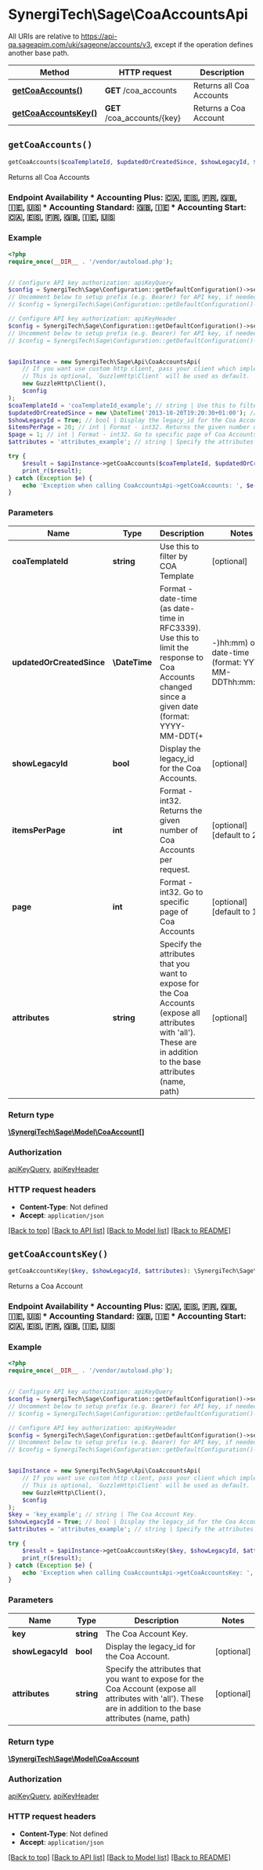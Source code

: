 # SynergiTech\Sage\CoaAccountsApi

All URIs are relative to https://api-qa.sageapim.com/uki/sageone/accounts/v3, except if the operation defines another base path.

| Method | HTTP request | Description |
| ------------- | ------------- | ------------- |
| [**getCoaAccounts()**](CoaAccountsApi.md#getCoaAccounts) | **GET** /coa_accounts | Returns all Coa Accounts |
| [**getCoaAccountsKey()**](CoaAccountsApi.md#getCoaAccountsKey) | **GET** /coa_accounts/{key} | Returns a Coa Account |


## `getCoaAccounts()`

```php
getCoaAccounts($coaTemplateId, $updatedOrCreatedSince, $showLegacyId, $itemsPerPage, $page, $attributes): \SynergiTech\Sage\Model\CoaAccount[]
```

Returns all Coa Accounts

### Endpoint Availability  * Accounting Plus: 🇨🇦, 🇪🇸, 🇫🇷, 🇬🇧, 🇮🇪, 🇺🇸 * Accounting Standard: 🇬🇧, 🇮🇪 * Accounting Start: 🇨🇦, 🇪🇸, 🇫🇷, 🇬🇧, 🇮🇪, 🇺🇸

### Example

```php
<?php
require_once(__DIR__ . '/vendor/autoload.php');


// Configure API key authorization: apiKeyQuery
$config = SynergiTech\Sage\Configuration::getDefaultConfiguration()->setApiKey('subscription-key', 'YOUR_API_KEY');
// Uncomment below to setup prefix (e.g. Bearer) for API key, if needed
// $config = SynergiTech\Sage\Configuration::getDefaultConfiguration()->setApiKeyPrefix('subscription-key', 'Bearer');

// Configure API key authorization: apiKeyHeader
$config = SynergiTech\Sage\Configuration::getDefaultConfiguration()->setApiKey('Ocp-Apim-Subscription-Key', 'YOUR_API_KEY');
// Uncomment below to setup prefix (e.g. Bearer) for API key, if needed
// $config = SynergiTech\Sage\Configuration::getDefaultConfiguration()->setApiKeyPrefix('Ocp-Apim-Subscription-Key', 'Bearer');


$apiInstance = new SynergiTech\Sage\Api\CoaAccountsApi(
    // If you want use custom http client, pass your client which implements `GuzzleHttp\ClientInterface`.
    // This is optional, `GuzzleHttp\Client` will be used as default.
    new GuzzleHttp\Client(),
    $config
);
$coaTemplateId = 'coaTemplateId_example'; // string | Use this to filter by COA Template
$updatedOrCreatedSince = new \DateTime('2013-10-20T19:20:30+01:00'); // \DateTime | Format - date-time (as date-time in RFC3339). Use this to limit the response to Coa Accounts changed since a given date (format: YYYY-MM-DDT(+|-)hh:mm) or date-time (format: YYYY-MM-DDThh:mm:ss(+|-)hh:mm). Inclusive of the passed timestamp.
$showLegacyId = True; // bool | Display the legacy_id for the Coa Accounts.
$itemsPerPage = 20; // int | Format - int32. Returns the given number of Coa Accounts per request.
$page = 1; // int | Format - int32. Go to specific page of Coa Accounts
$attributes = 'attributes_example'; // string | Specify the attributes that you want to expose for the Coa Accounts (expose all attributes with 'all'). These are in addition to the base attributes (name, path)

try {
    $result = $apiInstance->getCoaAccounts($coaTemplateId, $updatedOrCreatedSince, $showLegacyId, $itemsPerPage, $page, $attributes);
    print_r($result);
} catch (Exception $e) {
    echo 'Exception when calling CoaAccountsApi->getCoaAccounts: ', $e->getMessage(), PHP_EOL;
}
```

### Parameters

| Name | Type | Description  | Notes |
| ------------- | ------------- | ------------- | ------------- |
| **coaTemplateId** | **string**| Use this to filter by COA Template | [optional] |
| **updatedOrCreatedSince** | **\DateTime**| Format - date-time (as date-time in RFC3339). Use this to limit the response to Coa Accounts changed since a given date (format: YYYY-MM-DDT(+|-)hh:mm) or date-time (format: YYYY-MM-DDThh:mm:ss(+|-)hh:mm). Inclusive of the passed timestamp. | [optional] |
| **showLegacyId** | **bool**| Display the legacy_id for the Coa Accounts. | [optional] |
| **itemsPerPage** | **int**| Format - int32. Returns the given number of Coa Accounts per request. | [optional] [default to 20] |
| **page** | **int**| Format - int32. Go to specific page of Coa Accounts | [optional] [default to 1] |
| **attributes** | **string**| Specify the attributes that you want to expose for the Coa Accounts (expose all attributes with &#39;all&#39;). These are in addition to the base attributes (name, path) | [optional] |

### Return type

[**\SynergiTech\Sage\Model\CoaAccount[]**](../Model/CoaAccount.md)

### Authorization

[apiKeyQuery](../../README.md#apiKeyQuery), [apiKeyHeader](../../README.md#apiKeyHeader)

### HTTP request headers

- **Content-Type**: Not defined
- **Accept**: `application/json`

[[Back to top]](#) [[Back to API list]](../../README.md#endpoints)
[[Back to Model list]](../../README.md#models)
[[Back to README]](../../README.md)

## `getCoaAccountsKey()`

```php
getCoaAccountsKey($key, $showLegacyId, $attributes): \SynergiTech\Sage\Model\CoaAccount
```

Returns a Coa Account

### Endpoint Availability  * Accounting Plus: 🇨🇦, 🇪🇸, 🇫🇷, 🇬🇧, 🇮🇪, 🇺🇸 * Accounting Standard: 🇬🇧, 🇮🇪 * Accounting Start: 🇨🇦, 🇪🇸, 🇫🇷, 🇬🇧, 🇮🇪, 🇺🇸

### Example

```php
<?php
require_once(__DIR__ . '/vendor/autoload.php');


// Configure API key authorization: apiKeyQuery
$config = SynergiTech\Sage\Configuration::getDefaultConfiguration()->setApiKey('subscription-key', 'YOUR_API_KEY');
// Uncomment below to setup prefix (e.g. Bearer) for API key, if needed
// $config = SynergiTech\Sage\Configuration::getDefaultConfiguration()->setApiKeyPrefix('subscription-key', 'Bearer');

// Configure API key authorization: apiKeyHeader
$config = SynergiTech\Sage\Configuration::getDefaultConfiguration()->setApiKey('Ocp-Apim-Subscription-Key', 'YOUR_API_KEY');
// Uncomment below to setup prefix (e.g. Bearer) for API key, if needed
// $config = SynergiTech\Sage\Configuration::getDefaultConfiguration()->setApiKeyPrefix('Ocp-Apim-Subscription-Key', 'Bearer');


$apiInstance = new SynergiTech\Sage\Api\CoaAccountsApi(
    // If you want use custom http client, pass your client which implements `GuzzleHttp\ClientInterface`.
    // This is optional, `GuzzleHttp\Client` will be used as default.
    new GuzzleHttp\Client(),
    $config
);
$key = 'key_example'; // string | The Coa Account Key.
$showLegacyId = True; // bool | Display the legacy_id for the Coa Account.
$attributes = 'attributes_example'; // string | Specify the attributes that you want to expose for the Coa Account (expose all attributes with 'all'). These are in addition to the base attributes (name, path)

try {
    $result = $apiInstance->getCoaAccountsKey($key, $showLegacyId, $attributes);
    print_r($result);
} catch (Exception $e) {
    echo 'Exception when calling CoaAccountsApi->getCoaAccountsKey: ', $e->getMessage(), PHP_EOL;
}
```

### Parameters

| Name | Type | Description  | Notes |
| ------------- | ------------- | ------------- | ------------- |
| **key** | **string**| The Coa Account Key. | |
| **showLegacyId** | **bool**| Display the legacy_id for the Coa Account. | [optional] |
| **attributes** | **string**| Specify the attributes that you want to expose for the Coa Account (expose all attributes with &#39;all&#39;). These are in addition to the base attributes (name, path) | [optional] |

### Return type

[**\SynergiTech\Sage\Model\CoaAccount**](../Model/CoaAccount.md)

### Authorization

[apiKeyQuery](../../README.md#apiKeyQuery), [apiKeyHeader](../../README.md#apiKeyHeader)

### HTTP request headers

- **Content-Type**: Not defined
- **Accept**: `application/json`

[[Back to top]](#) [[Back to API list]](../../README.md#endpoints)
[[Back to Model list]](../../README.md#models)
[[Back to README]](../../README.md)
